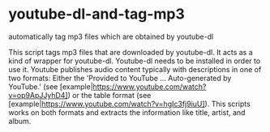 # youtube-dl-and-tag-mp3
automatically tag mp3 files which are obtained by youtube-dl

This script tags mp3 files that are downloaded by youtube-dl. It acts as a kind of wrapper for youtube-dl. Youtube-dl needs to be installed in order to use it.
Youtube publishes audio content typically with descriptions in one of two formats: Either the 'Provided to YouTube ... Auto-generated by YouTube.' (see [example|https://www.youtube.com/watch?v=op9ApJJyhD4]) or the table format (see [example|https://www.youtube.com/watch?v=hgIc3fj9iuU]). This scripts works on both formats and extracts the information like title, artist, and album.
